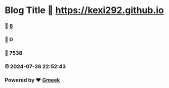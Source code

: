 # Blog Title :link: https://kexi292.github.io 
### :page_facing_up: [6](https://kexi292.github.io/tag.html) 
### :speech_balloon: 0 
### :hibiscus: 7538 
### :alarm_clock: 2024-07-26 22:52:43 
### Powered by :heart: [Gmeek](https://github.com/Meekdai/Gmeek)
